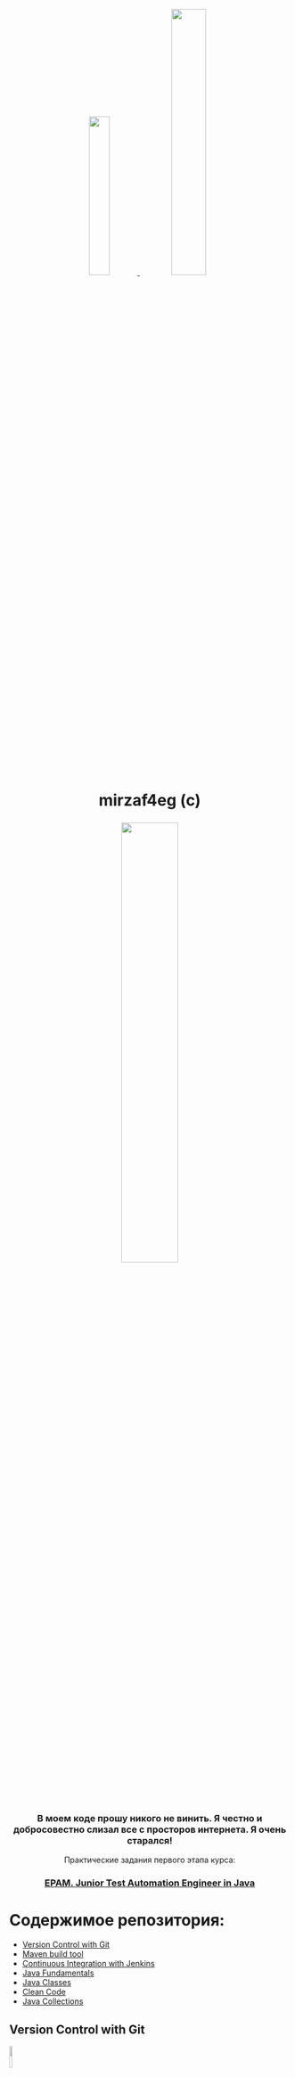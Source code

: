 <p align="center">
  <a href="https://www.instagram.com/mirzaf4eg/">
   <img src="https://user-images.githubusercontent.com/66875374/98158093-742a2900-1eeb-11eb-9353-5f31780195d2.png" width="27%"></img> 
   <img src="https://user-images.githubusercontent.com/66875374/98158339-c3705980-1eeb-11eb-9ac8-4d693db33447.png" width="35%"></img> 
  </a>
</p>
<h1 align="center">
  mirzaf4eg (c)
</h1>

<h3 align="center">
   <img src="https://user-images.githubusercontent.com/66875374/98164684-b7899500-1ef5-11eb-82ef-6340a335ee3d.png" width="45%"></img> 
</h3>
<h3 align="center">
  В моем коде прошу никого не винить. Я честно и добросовестно слизал все с просторов интернета. Я очень старался!
</h3>
<p align="center">
  Практические задания первого этапа курса:

<h3 align="center">
  <a href="https://careers.epam.by/training/training-listings/training.2332/">EPAM. Junior Test Automation Engineer in Java</a>
</h3>

# Содержимое репозитория:

- [Version Control with Git](#version-control-with-git)
- [Maven build tool](#maven-build-tool)
- [Continuous Integration with Jenkins](#continuous-integration-with-jenkins)
- [Java Fundamentals](#java-fundamentals)
- [Java Classes](#java-classes)
- [Clean Code](#clean-code)
- [Java Collections](#java-collections)

## Version Control with Git
<img src="https://user-images.githubusercontent.com/66875374/98221998-58fa0080-1f61-11eb-9ac5-e39acee8bd86.png" width="10%"></img>

**Nightmare!**

[Файл с выполненным заданием: Git_Task_Nigtmare.txt](https://github.com/mirzaf4eg/Junior-Test-Automation-Engineer-in-Java-EPAM/blob/master/git-task/Git_Task_Nigtmare.txt)

1. Создайте новый репозиторий на github.com и склонируйте его локально на свой компьютер.
    
    ```sh
    cd /d/EPAM/
	git clone git@github.com:mirzaf4eg/git-demo.git
	cd /d/EPAM/git-demo
    ```
    [git-demo](https://github.com/mirzaf4eg/git-demo.git)
     
2. Создайте файл названием song.txt и поместите туда половину текста любимой песни.
    
    ```sh
	echo "Come on, come on, turn the radio on" >> song.txt
	echo "It's Friday night and I won't be long" >> song.txt
	echo "Gotta do my hair, I put my make up on" >> song.txt
	echo "It's Friday night and I won't be long" >> song.txt
    ```

3. Сделайте коммит с названием "add first half of my favorite song" и отправьте его на сервер.

    ```sh
    git add song.txt
	git commit -m "add first half of my favorite song"
	git push
    ```
    
4. Убедитесь что на github есть файл song.txt с текстом песни. 
5. Используя веб-интерфейс гитхаба добавьте вторую половину текста песни и сделайте коммит с названием "finish my song".

	```sh
    # edit song.txt in remout git repo
	# >> Till I hit the dance floor
	# >> Hit the dance floor!
	# >> I got all I need
	# >> No I ain't got cash!
	# >> No I ain't got cash!
	# >> But I got you baby
	git pull
    ```

6. В локальном репозитории сделайте pull и убедитесь что коммит, который вы создали на github, подтянулся и у вас полный текст песни.
7. Добавьте в проект файл .gitignore и настройте так чтобы скрыть файлы с расширением .db, .log и директории с названиями target или bin.

	```sh
    echo "*.db" >> .gitignore
	echo "*.log" >> .gitignore
	echo "/target" >> .gitignore
	echo "/bin" >> .gitignore
    ```
    
8. Создайте ветку feature и добавьте в неё два коммита.

	```sh
    git checkout -b feature
	echo "Baby I don't need dollar bills to have fun tonight (I love cheap thrills)" >> song.txt
	echo "Baby I don't need dollar bills to have fun tonight (I love cheap thrills)" >> song.txt
	echo "I got all I need" >> song.txt
	git add song.txt
	git commit -m "feature commit one"
	echo "But I don't need no money" >> song.txt
	echo "As long as I can feel the beat" >> song.txt
	echo "I don't need no money" >> song.txt
	echo "As long as I keep dancing" >> song.txt
	git add song.txt
	git commit -m "feature commit two"
    ```
    
9. Смержите ветку feature в master.

	```sh
    git checkout master
	git merge feature
    ```
    
10. Вернитесь в feature и создайте файл arrows.txt cледующего содержания:
	>  _The ship glides gently on the waves_
    _As day turns into night_
    
	```sh
    git checkout feature
	echo "The ship glides gently on the waves" >> arrows.txt
	echo "As day turns into night" >> arrows.txt
    ```
11. Выполните коммит.
    
	```sh
    git add arrows.txt
	git commit -m "feature commit post added arrow.txt"
    ```
    
12. Перейдите в master. Создайте там файл arrows.txt и добавьте следующий текст:
	> _One thousand burning arrows_
    _Fill the starlit sky_
    
	```sh
    git checkout master
	echo "One thousand burning arrows" >> arrows.txt
	echo "Fill the starlit sky" >> arrows.txt
    ```
    
13. Выполните коммит.

	```sh
    git add arrows.txt
	git commit -m "master commit post added arrow.txt"
    ```
	
14. Смержите feature в master решив конфликт: сохраните все 4 строки в файле arrows.txt в порядке их добавления в пунктах 4 и 5.

    ```sh
    git merge feature
	# edit arrows.txt in github.com
	vi arrows.txt
	git add arrows.txt
	git commit -m "edit conflict in arrow.txt"
    ```

15. Создайте ветку storm и добавьте коммит в файл storm.txt:
	> _Twenty ships with Norsemen braves_
    _Riding the northern wind_

	```sh
    git checkout -b storm
	echo "Twenty ships with Norsemen braves" >> storm.txt
	echo "Riding the northern wind" >> storm.txt
	git add storm.txt
	git commit -m "storm commit one"
    ```
    
16. Добавьте еще 2 строки в storm.txt и сделайте еще один коммит:
    > _They left their shores at early dawn_
    _As a red sun was rising in the east_
    
	```sh
    echo "They left their shores at early dawn" >> storm.txt
	echo "As a red sun was rising in the east" >> storm.txt
	git add storm.txt
	git commit -m "storm commit two"
    ```
    
17. Вернитесь в master и создайте файл pursuit.txt с текстом ниже:
	> _The warming sun returns again_
     _And melts away the snow_
     _The sea is freed from icy chains_
     _Winter is letting go_

	```sh
    git checkout master
	echo "The warming sun returns again" >> pursuit.txt
	echo "And melts away the snow" >> pursuit.txt
	echo "The sea is freed from icy chains" >> pursuit.txt
	echo "Winter is letting go" >> pursuit.txt
    ```

18. Выполните коммит.
    
    ```sh
    git add pursuit.txt
	git commit -m "commit added pursuit.txt"
    ```
    
19. Отметьте коммит тегом session1 и перейдите в ветку storm.

	```sh
    git tag session1
	git checkout storm
    ```
    
20. Сделайте rebase ветки storm так чтобы она содержала последний коммит из мастера.

	```sh
    git rebase master
    ```

21. Сделайте push вашего репозитория и убедитесь, что все коммиты есть на github.
22. Сделайте новый репозиторий на github.

	```sh
    # creat repo "git-demo-back" in github.com
    ```
    [git-demo-back](https://github.com/mirzaf4eg/git-demo-back.git)
    
23. Смените remote в локальном репозитории так, чтобы fetch и push шел на новый репозиторий который был создан в предыдущем шаге.

	```sh
    git remote remove origin
	git remote add origin git@github.com:mirzaf4eg/git-demo-back.git
    ```
    
24. Сделайте push и убедитесь, что второй репозиторий на гитхабе выглядит так же, как и первый. 
	
    ```sh
    git push --set-upstream origin master
    ```
    
25. Верните настройки remote в исходное состояние: пул и пуш первого локального репозитория ведет в один удаленный репозиторий на гитхабе.

	```sh
    git remote remove origin
	git remote add origin git@github.com:mirzaf4eg/git-demo.git
	git push --set-upstream origin master
    ```

[Вернуться к содержанию](#содержимое-репозитория)

## Maven build tool
<img src="https://user-images.githubusercontent.com/66875374/98226436-14716380-1f67-11eb-94e3-2dc3b3d3fad2.png" width="15%"></img>

1. Установите мавен убедитесь, что он работает.

<img src="https://user-images.githubusercontent.com/66875374/98232363-a03abe00-1f6e-11eb-892b-03ae83133584.png" width="100%"></img>

2. Загрузите тестовый проект отсюда https://github.com/vitalliuss/helloci/tree/master/Java

	[Тестовый проект](https://github.com/mirzaf4eg/Junior-Test-Automation-Engineer-in-Java-EPAM/tree/master/maven-task/hello-ci)

3. Соберите его мавеном с помощь цели test.

<img src="https://user-images.githubusercontent.com/66875374/98233783-91550b00-1f70-11eb-87f8-1a45c3cd40d0.png" width="100%"></img> 

4. Найдите библиотеки junit в папке c:\Users\User_Name\.m2\repository\ и посмотрите на дату создания файлов.

5. Измените версию junit в файле pom.xml c 4.12 на 4.11 и соберите проект снова. Проверьте, что новая версия библиотеки добавилась в .m2/repository.

<img src="https://user-images.githubusercontent.com/66875374/98234327-57383900-1f71-11eb-99e1-0412c7a78b2f.png" width="100%"></img>

[Вернуться к содержанию](#содержимое-репозитория)

## Continuous Integration with Jenkins
<img src="https://user-images.githubusercontent.com/66875374/98227492-6ff02100-1f68-11eb-8d21-f6a1c0a8a52d.jpg" width="15%"></img>

**Nightmare!**

1. Установите Jenkins.

[Файл конфигурации Jenkins](https://github.com/mirzaf4eg/Junior-Test-Automation-Engineer-in-Java-EPAM/blob/master/jenkins-task/config(jenkins).xml)

2. Создать ноду и настроить сервер так, чтобы джоба выполнялась только на **slave** ноде.

[Файл конфигурации жобы основного задания](https://github.com/mirzaf4eg/Junior-Test-Automation-Engineer-in-Java-EPAM/blob/master/jenkins-task/config(jobTask).xml)

   Использую виртуальную машину с CentOS:
		
<img src="https://user-images.githubusercontent.com/66875374/98385946-a741f900-2060-11eb-8903-448d4cb09a17.png" width="45%"></img> <img src="https://user-images.githubusercontent.com/66875374/98386053-cb9dd580-2060-11eb-9ffc-520c9b4cec02.png" width="45%"></img>

[Файл конфигурации Node](https://github.com/mirzaf4eg/Junior-Test-Automation-Engineer-in-Java-EPAM/blob/master/jenkins-task/config(node).xml)

Структура каталогов на удаленной ноде:

<img src="https://user-images.githubusercontent.com/66875374/98436454-832bf980-20ec-11eb-96c5-f017028b19f4.png" width="100%"></img> 

3. Создайте задачу, которая будет делать следующее:

Клонировать проект:
    [Тестовый проект](https://github.com/mirzaf4eg/Junior-Test-Automation-Engineer-in-Java-EPAM/tree/master/maven-task/hello-ci)
    
```html
<scm class="hudson.plugins.git.GitSCM" plugin="git@4.4.5">
   <configVersion>2</configVersion>
   <userRemoteConfigs>
      <hudson.plugins.git.UserRemoteConfig>
         <url>https://github.com/vitalliuss/helloci</url>
      </hudson.plugins.git.UserRemoteConfig>
   </userRemoteConfigs>
   <branches>
      <hudson.plugins.git.BranchSpec>
         <name>*/master</name>
      </hudson.plugins.git.BranchSpec>
   </branches>
   <doGenerateSubmoduleConfigurations>false</doGenerateSubmoduleConfigurations>
   <gitTool>2.18.4</gitTool>
   <submoduleCfg class="list"/>
   <extensions/>
</scm>
```

   Запускать тесты из проекта в директори Java с помощью цели mvn test.
   
> test -Dmaven.test.failure.ignore=true   

```html
<hudson.tasks.Maven>
   <targets>test -Dmaven.test.failure.ignore=true</targets>
   <mavenName>linux maven</mavenName>
   <pom>/home/Jenkins/workspace/EPAM-continuous-integration-with-Jenkins-from-mirzaf4eg/Java/pom.xml</pom>
   <usePrivateRepository>false</usePrivateRepository>
   <settings class="jenkins.mvn.DefaultSettingsProvider"/>
   <globalSettings class="jenkins.mvn.DefaultGlobalSettingsProvider"/>
   <injectBuildVariables>false</injectBuildVariables>
</hudson.tasks.Maven>
```

4. Настроить билд тригеры так, чтобы задача выполнялась раз в 5 минут, не позднее чем через 5 минут после коммита в git, каждый будний день в полночь.
    
```html
<triggers>
   <hudson.triggers.TimerTrigger>
   	  <spec>H/5 * * * *
H 0 * * 1-5</spec>
   </hudson.triggers.TimerTrigger>
   <hudson.triggers.SCMTrigger>
      <spec>H/5 * * * *</spec>
      <ignorePostCommitHooks>false</ignorePostCommitHooks>
   </hudson.triggers.SCMTrigger>
</triggers>
```
    
5. Опубликуйте файл _Java\target\surefire eports\com.github.vitalliuss.helloci.AppTest.txt_ как артефакт.

```html
<hudson.tasks.ArtifactArchiver>
   <artifacts>**/target/surefire-reports/com.github.vitalliuss.helloci.AppTest.txt</artifacts>
   <allowEmptyArchive>false</allowEmptyArchive>
   <onlyIfSuccessful>false</onlyIfSuccessful>
   <fingerprint>false</fingerprint>
   <defaultExcludes>true</defaultExcludes>
   <caseSensitive>true</caseSensitive>
   <followSymlinks>false</followSymlinks>
</hudson.tasks.ArtifactArchiver>
```

6. Сменить порт сервера на **8081**.

[Фал настроек Jenkins](https://github.com/mirzaf4eg/Junior-Test-Automation-Engineer-in-Java-EPAM/blob/master/jenkins-task/jenkins(setting).xml)

7. Настроить **Job Config History** и **thinBackup**.

```html
<?xml version='1.1' encoding='UTF-8'?>
<org.jvnet.hudson.plugins.thinbackup.ThinBackupPluginImpl plugin="thinBackup@1.10">
  <fullBackupSchedule>H 12 * * 1-5</fullBackupSchedule>
  <diffBackupSchedule></diffBackupSchedule>
  <backupPath>G:\JenkinsBackup</backupPath>
  <nrMaxStoredFull>-1</nrMaxStoredFull>
  <excludedFilesRegex></excludedFilesRegex>
  <waitForIdle>true</waitForIdle>
  <forceQuietModeTimeout>120</forceQuietModeTimeout>
  <cleanupDiff>true</cleanupDiff>
  <moveOldBackupsToZipFile>true</moveOldBackupsToZipFile>
  <backupBuildResults>true</backupBuildResults>
  <backupBuildArchive>true</backupBuildArchive>
  <backupPluginArchives>false</backupPluginArchives>
  <backupUserContents>false</backupUserContents>
  <backupAdditionalFiles>false</backupAdditionalFiles>
  <backupAdditionalFilesRegex></backupAdditionalFilesRegex>
  <backupNextBuildNumber>false</backupNextBuildNumber>
  <backupBuildsToKeepOnly>false</backupBuildsToKeepOnly>
</org.jvnet.hudson.plugins.thinbackup.ThinBackupPluginImpl>
```

9. С помощью цели  **mvn cobertura:cobertura** измерьте покрытие кода юнит-тестами (code coverage) и опубликуйте на странице джобы в виде графика.

> clean cobertura:cobertura -Dcobertura.report.format=xml

<img src="https://user-images.githubusercontent.com/66875374/98412658-64484b80-2089-11eb-9a21-18abf5492b70.png" width="100%"></img> 

8. Создать пользователя **user** и дать ему права на просмотр джоб Jenkins, но без возможности записи или смены настроек.

[Файл конфигурации user](https://github.com/mirzaf4eg/Junior-Test-Automation-Engineer-in-Java-EPAM/blob/master/jenkins-task/config(user).xml)

<img src="https://user-images.githubusercontent.com/66875374/98414742-f9007880-208c-11eb-9dad-3ef0a03121dc.png" width="100%"></img> 

9. Создать параметризованную джобу **HelloUser**, которая будет спрашивать в качестве параметра имя пользователя (username) и писать в консоль "Hello, username!".

[Файл конфигурации жобы](https://github.com/mirzaf4eg/Junior-Test-Automation-Engineer-in-Java-EPAM/blob/master/jenkins-task/jenkins(HelloUser).xml)

[Вернуться к содержанию](#содержимое-репозитория)

## Java Fundamentals
<img src="https://user-images.githubusercontent.com/66875374/98227805-ca897d00-1f68-11eb-8269-31d7be0f9a2e.jpg" width="15%"></img>

- [Main Task](#main-task)
- [Optional Task First](#optional-task-first)
- [Optional Task Second](#optional-task-second)

### Main Task
[1. Приветствовать любого пользователя при вводе его имени через командную строку.](https://github.com/mirzaf4eg/Junior-Test-Automation-Engineer-in-Java-EPAM/blob/master/mirzaf4eg-task-part-one/src/main/java/JavaFund/MainTask/TaskFirst.java)
[2. Отобразить в окне консоли аргументы командной строки в обратном порядке.](https://github.com/mirzaf4eg/Junior-Test-Automation-Engineer-in-Java-EPAM/blob/master/mirzaf4eg-task-part-one/src/main/java/JavaFund/MainTask/TaskSecond.java)
[3. Вывести заданное количество случайных чисел с переходом и без перехода на новую строку.](https://github.com/mirzaf4eg/Junior-Test-Automation-Engineer-in-Java-EPAM/blob/master/mirzaf4eg-task-part-one/src/main/java/JavaFund/MainTask/TaskThird.java)
[4. Ввести целые числа как аргументы командной строки, подсчитать их сумму (произведение) и вывести результат на консоль.](https://github.com/mirzaf4eg/Junior-Test-Automation-Engineer-in-Java-EPAM/blob/master/mirzaf4eg-task-part-one/src/main/java/JavaFund/MainTask/TaskFourth.java)
[5. Ввести число от 1 до 12. Вывести на консоль название месяца, соответствующего данному числу. Осуществить проверку корректности ввода чисел.](https://github.com/mirzaf4eg/Junior-Test-Automation-Engineer-in-Java-EPAM/blob/master/mirzaf4eg-task-part-one/src/main/java/JavaFund/MainTask/TaskFive.java)

### Optional Task First

This repository is a [monorepo](https://trunkbaseddevelopment.com/monorepos/) managed using [Lerna](https://github.com/lerna/lerna). This means there are [multiple packages](/packages) managed in this codebase, even though we publish them to NPM as separate packages.

### Optional Task Second

We are currently only accepting bug fixes for Gatsby v1. No new features will be accepted.

[Вернуться к содержанию](#содержимое-репозитория)

## Java Classes
<img src="https://user-images.githubusercontent.com/66875374/98227805-ca897d00-1f68-11eb-8269-31d7be0f9a2e.jpg" width="15%"></img>

[Вернуться к содержанию](#содержимое-репозитория)

## Clean Code
<img src="https://user-images.githubusercontent.com/66875374/98227805-ca897d00-1f68-11eb-8269-31d7be0f9a2e.jpg" width="15%"></img> <img src="https://user-images.githubusercontent.com/66875374/98228421-9ebac700-1f69-11eb-9f96-242d350ddd4d.jpg" width="15%"></img>

[Вернуться к содержанию](#содержимое-репозитория)

## Java Collections
<img src="https://user-images.githubusercontent.com/66875374/98227805-ca897d00-1f68-11eb-8269-31d7be0f9a2e.jpg" width="15%"></img>

- [Main Task](#main-task)
- [Optional Task](#optional-task)

### Main Task

### Optional Task

[Вернуться к содержанию](#содержимое-репозитория)

## :memo: License

Licensed under the [MIT License](https://github.com/mirzaf4eg/Junior-Test-Automation-Engineer-in-Java-EPAM/blob/master/LICENSE.txt).

## 💜 Thanks

<p align="center">
   <img src="https://user-images.githubusercontent.com/66875374/98436488-b7071f00-20ec-11eb-8fc0-43ab2b93aee8.gif" width="30%"></img>
</p>

[Вернуться к содержанию](#содержимое-репозитория)

